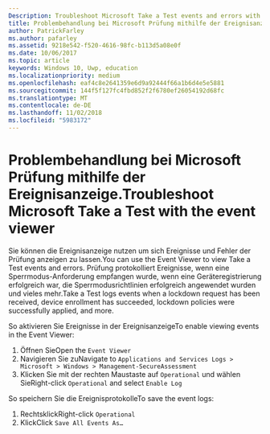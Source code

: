 ```yaml
---
Description: Troubleshoot Microsoft Take a Test events and errors with the event viewer.
title: Problembehandlung bei Microsoft Prüfung mithilfe der Ereignisanzeige.
author: PatrickFarley
ms.author: pafarley
ms.assetid: 9218e542-f520-4616-98fc-b113d5a08e0f
ms.date: 10/06/2017
ms.topic: article
keywords: Windows 10, Uwp, education
ms.localizationpriority: medium
ms.openlocfilehash: eaf4c8e2641359e6d9a92444f66a1b6d4e5e5881
ms.sourcegitcommit: 144f5f127fc4fbd852f2f6780ef26054192d68fc
ms.translationtype: MT
ms.contentlocale: de-DE
ms.lasthandoff: 11/02/2018
ms.locfileid: "5983172"
---
```

# <a name="troubleshoot-microsoft-take-a-test-with-the-event-viewer"></a><span data-ttu-id="70e59-103">Problembehandlung bei Microsoft Prüfung mithilfe der Ereignisanzeige.</span><span class="sxs-lookup"><span data-stu-id="70e59-103">Troubleshoot Microsoft Take a Test with the event viewer</span></span>

<span data-ttu-id="70e59-104">Sie können die Ereignisanzeige nutzen um sich Ereignisse und Fehler der Prüfung anzeigen zu lassen.</span><span class="sxs-lookup"><span data-stu-id="70e59-104">You can use the Event Viewer to view Take a Test events and errors.</span></span> <span data-ttu-id="70e59-105">Prüfung protokolliert Ereignisse, wenn eine Sperrmodus-Anforderung empfangen wurde, wenn eine Geräteregistrierung erfolgreich war, die Sperrmodusrichtlinien erfolgreich angewendet wurden und vieles mehr.</span><span class="sxs-lookup"><span data-stu-id="70e59-105">Take a Test logs events when a lockdown request has been received, device enrollment has succeeded, lockdown policies were successfully applied, and more.</span></span>

<span data-ttu-id="70e59-106">So aktivieren Sie Ereignisse in der Ereignisanzeige</span><span class="sxs-lookup"><span data-stu-id="70e59-106">To enable viewing events in the Event Viewer:</span></span>
1. <span data-ttu-id="70e59-107">Öffnen Sie</span><span class="sxs-lookup"><span data-stu-id="70e59-107">Open the</span></span> `Event Viewer`
2. <span data-ttu-id="70e59-108">Navigieren Sie zu</span><span class="sxs-lookup"><span data-stu-id="70e59-108">Navigate to</span></span> `Applications and Services Logs > Microsoft > Windows > Management-SecureAssessment`
3. <span data-ttu-id="70e59-109">Klicken Sie mit der rechten Maustaste auf `Operational` und wählen Sie</span><span class="sxs-lookup"><span data-stu-id="70e59-109">Right-click `Operational` and select</span></span> `Enable Log`

<span data-ttu-id="70e59-110">So speichern Sie die Ereignisprotokolle</span><span class="sxs-lookup"><span data-stu-id="70e59-110">To save the event logs:</span></span>
1. <span data-ttu-id="70e59-111">Rechtsklick</span><span class="sxs-lookup"><span data-stu-id="70e59-111">Right-click</span></span> `Operational`
2. <span data-ttu-id="70e59-112">Klick</span><span class="sxs-lookup"><span data-stu-id="70e59-112">Click</span></span> `Save All Events As…`
